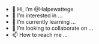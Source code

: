 - 👋 Hi, I’m @Halpewattege
- 👀 I’m interested in ...
- 🌱 I’m currently learning ...
- 💞️ I’m looking to collaborate on ...
- 📫 How to reach me ...

<!---
Halpewattege/Halpewattege is a ✨ special ✨ repository because its `README.md` (this file) appears on your GitHub profile.
You can click the Preview link to take a look at your changes.
--->
